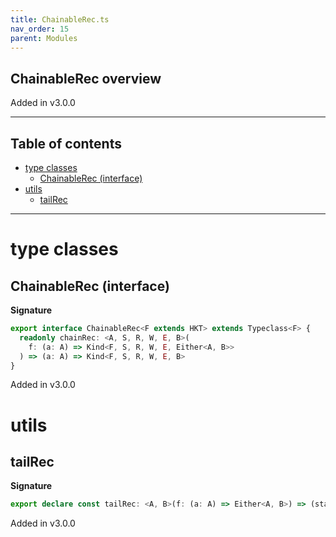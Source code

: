 ```yaml
---
title: ChainableRec.ts
nav_order: 15
parent: Modules
---
```


## ChainableRec overview

Added in v3.0.0

---

<h2 class="text-delta">Table of contents</h2>

- [type classes](#type-classes)
  - [ChainableRec (interface)](#chainablerec-interface)
- [utils](#utils)
  - [tailRec](#tailrec)

---

# type classes

## ChainableRec (interface)

**Signature**

```ts
export interface ChainableRec<F extends HKT> extends Typeclass<F> {
  readonly chainRec: <A, S, R, W, E, B>(
    f: (a: A) => Kind<F, S, R, W, E, Either<A, B>>
  ) => (a: A) => Kind<F, S, R, W, E, B>
}
```

Added in v3.0.0

# utils

## tailRec

**Signature**

```ts
export declare const tailRec: <A, B>(f: (a: A) => Either<A, B>) => (startWith: A) => B
```

Added in v3.0.0
